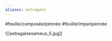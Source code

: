 ```yaml
---
aliases: astragale
---
```



#feuille/composée/pennée 
#feuille/imparipennée

![[astragalsesameus_5.jpg]]

